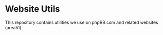 # Website Utils

This repository contains utilities we use on phpBB.com and related websites (area51).
